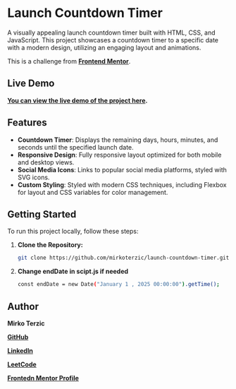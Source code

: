# Launch Countdown Timer

A visually appealing launch countdown timer built with HTML, CSS, and JavaScript. This project showcases a countdown timer to a specific date with a modern design, utilizing an engaging layout and animations.

This is a challenge from  **<a href="https://www.frontendmentor.io/challenges/launch-countdown-timer-N0XkGfyz-" target="_blank">Frontend Mentor</a>**.

## Live Demo

**[You can view the live demo of the project here](https://mirkoterzic.github.io/launch-countdown-timer).**

## Features

- **Countdown Timer**: Displays the remaining days, hours, minutes, and seconds until the specified launch date.
- **Responsive Design**: Fully responsive layout optimized for both mobile and desktop views.
- **Social Media Icons**: Links to popular social media platforms, styled with SVG icons.
- **Custom Styling**: Styled with modern CSS techniques, including Flexbox for layout and CSS variables for color management.

## Getting Started

To run this project locally, follow these steps:

1. **Clone the Repository:**

   ```bash
   git clone https://github.com/mirkoterzic/launch-countdown-timer.git

2. **Change endDate  in scipt.js if needed**
   ````bash
   const endDate = new Date("January 1 , 2025 00:00:00").getTime();
## Author

**Mirko Terzic**

**<a href="https://github.com/mirkoterzic" target="_blank">GitHub</a>**

**<a href="https://www.linkedin.com/in/mirkoterzic/" target="_blank">LinkedIn</a>**

**<a href="https://leetcode.com/u/mirko_terzic/" target="_blank">LeetCode</a>**

**<a href="https://www.frontendmentor.io/profile/mirkoterzic" target="_blank">Frontedn Mentor Profile</a>**
   
